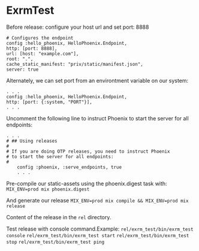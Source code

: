 # ExrmTest

Before release:
configure your host url and set port: 8888
```
# Configures the endpoint
config :hello_phoenix, HelloPhoenix.Endpoint,
http: [port: 8888],
url: [host: "example.com"],
root: ".",
cache_static_manifest: "priv/static/manifest.json",
server: true
```

Alternately, we can set port from an environtment variable on our system:

```
. . .
config :hello_phoenix, HelloPhoenix.Endpoint,
http: [port: {:system, "PORT"}],
. . .

```

Uncomment the following line to instruct Phoenix to start the server for all endpoints:

```
. . .
# ## Using releases
#
# If you are doing OTP releases, you need to instruct Phoenix
# to start the server for all endpoints:
#
    config :phoenix, :serve_endpoints, true
    . . .
```

Pre-compile our static-assets using the phoenix.digest task with: `MIX_ENV=prod mix phoenix.digest`

And generate our release `MIX_ENV=prod mix compile && MIX_ENV=prod mix release`

Content of the release in the `rel` directory.

Test release with console command.Example:
`rel/exrm_test/bin/exrm_test console`
`rel/exrm_test/bin/exrm_test start`
`rel/exrm_test/bin/exrm_test stop`
`rel/exrm_test/bin/exrm_test ping`
